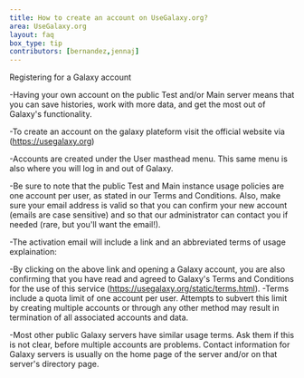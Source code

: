 ```yaml
---
title: How to create an account on UseGalaxy.org?
area: UseGalaxy.org
layout: faq
box_type: tip
contributors: [bernandez,jennaj]
---
```


Registering for a Galaxy account

-Having your own account on the public Test and/or Main server means that you can save histories, work with more data, and get the most out of Galaxy's functionality.

-To create an account on the galaxy plateform visit the official website via (https://usegalaxy.org)

-Accounts are created under the User masthead menu. This same menu is also where you will log in and out of Galaxy.


-Be sure to note that the public Test and Main instance usage policies are one account per user, as stated in our Terms and Conditions. Also, make sure your email address is valid so that you can confirm your new account (emails are case sensitive) and so that our administrator can contact you if needed (rare, but you'll want the email!).

-The activation email will include a link and an abbreviated terms of usage explaination:

-By clicking on the above link and opening a Galaxy account, you are also confirming that you have read and agreed to Galaxy's Terms and Conditions for the use of this service (https://usegalaxy.org/static/terms.html). 
-Terms include a quota limit of one account per user. Attempts to subvert this limit by creating multiple accounts or through any other method may result in termination of all associated accounts and data.

-Most other public Galaxy servers have similar usage terms. Ask them if this is not clear, before multiple accounts are problems. Contact information for Galaxy servers is usually on the home page of the server and/or on that server's directory page.

